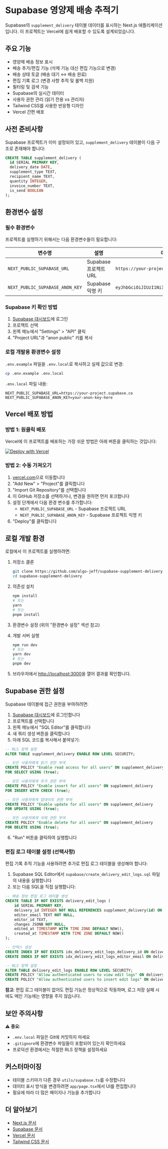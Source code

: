 # Supabase 영양제 배송 추적기

Supabase의 `supplement_delivery` 테이블 데이터를 표시하는 Next.js 애플리케이션입니다. 이 프로젝트는 Vercel에 쉽게 배포할 수 있도록 설계되었습니다.

## 주요 기능

- 영양제 배송 정보 표시
- 배송 추가/편집 기능 (삭제 기능 대신 편집 기능으로 변경)
- 배송 상태 토글 (배송 대기 ↔ 배송 완료)
- 편집 기록 로그 (변경 사항 추적 및 롤백 지원)
- 필터링 및 검색 기능
- Supabase의 실시간 데이터
- 사용자 권한 관리 (읽기 전용 vs 관리자)
- Tailwind CSS를 사용한 반응형 디자인
- Vercel 간편 배포

## 사전 준비사항

Supabase 프로젝트가 이미 설정되어 있고, `supplement_delivery` 테이블이 다음 구조로 존재해야 합니다:

```sql
CREATE TABLE supplement_delivery (
  id SERIAL PRIMARY KEY,
  delivery_date DATE,
  supplement_type TEXT,
  recipient_name TEXT,
  quantity INTEGER,
  invoice_number TEXT,
  is_send BOOLEAN
);
```

## 환경변수 설정

### 필수 환경변수

프로젝트를 실행하기 위해서는 다음 환경변수들이 필요합니다:

| 변수명 | 설명 | 예시 |
|--------|------|------|
| `NEXT_PUBLIC_SUPABASE_URL` | Supabase 프로젝트 URL | `https://your-project.supabase.co` |
| `NEXT_PUBLIC_SUPABASE_ANON_KEY` | Supabase 익명 키 | `eyJhbGciOiJIUzI1NiIsInR5cCI6IkpXVCJ9...` |

### Supabase 키 확인 방법

1. [Supabase 대시보드](https://app.supabase.com)에 로그인
2. 프로젝트 선택
3. 왼쪽 메뉴에서 "Settings" > "API" 클릭
4. "Project URL"과 "anon public" 키를 복사

### 로컬 개발용 환경변수 설정

`.env.example` 파일을 `.env.local`로 복사하고 실제 값으로 변경:

```bash
cp .env.example .env.local
```

`.env.local` 파일 내용:
```env
NEXT_PUBLIC_SUPABASE_URL=https://your-project.supabase.co
NEXT_PUBLIC_SUPABASE_ANON_KEY=your-anon-key-here
```

## Vercel 배포 방법

### 방법 1: 원클릭 배포

Vercel에 이 프로젝트를 배포하는 가장 쉬운 방법은 아래 버튼을 클릭하는 것입니다:

[![Deploy with Vercel](https://vercel.com/button)](https://vercel.com/new/clone?repository-url=https%3A%2F%2Fgithub.com%2Falgo-jeff%2Fsupabase-supplement-delivery)

### 방법 2: 수동 가져오기

1. [vercel.com](https://vercel.com)으로 이동합니다
2. "Add New" > "Project"를 클릭합니다
3. "Import Git Repository"를 선택합니다
4. 이 GitHub 저장소를 선택하거나, 변경을 원하면 먼저 포크합니다
5. 설정 단계에서 다음 환경 변수를 추가합니다:
   - `NEXT_PUBLIC_SUPABASE_URL` - Supabase 프로젝트 URL
   - `NEXT_PUBLIC_SUPABASE_ANON_KEY` - Supabase 프로젝트 익명 키
6. "Deploy"를 클릭합니다

## 로컬 개발 환경

로컬에서 이 프로젝트를 실행하려면:

1. 저장소 클론
   ```bash
   git clone https://github.com/algo-jeff/supabase-supplement-delivery.git
   cd supabase-supplement-delivery
   ```

2. 의존성 설치
   ```bash
   npm install
   # 또는
   yarn
   # 또는
   pnpm install
   ```

3. 환경변수 설정 (위의 "환경변수 설정" 섹션 참고)

4. 개발 서버 실행
   ```bash
   npm run dev
   # 또는
   yarn dev
   # 또는
   pnpm dev
   ```

5. 브라우저에서 [http://localhost:3000](http://localhost:3000)을 열어 결과를 확인합니다.

## Supabase 권한 설정

Supabase 테이블에 접근 권한을 부여하려면:

1. [Supabase 대시보드](https://app.supabase.com)에 로그인합니다
2. 프로젝트를 선택합니다
3. 왼쪽 메뉴에서 "SQL Editor"를 클릭합니다
4. 새 쿼리 생성 버튼을 클릭합니다
5. 아래 SQL 코드를 복사해서 붙여넣기:

```sql
-- RLS 정책 설정
ALTER TABLE supplement_delivery ENABLE ROW LEVEL SECURITY;

-- 모든 사용자에게 읽기 권한 부여
CREATE POLICY "Enable read access for all users" ON supplement_delivery 
FOR SELECT USING (true);

-- 모든 사용자에게 추가 권한 부여
CREATE POLICY "Enable insert for all users" ON supplement_delivery 
FOR INSERT WITH CHECK (true);

-- 모든 사용자에게 업데이트 권한 부여
CREATE POLICY "Enable update for all users" ON supplement_delivery 
FOR UPDATE USING (true);

-- 모든 사용자에게 삭제 권한 부여
CREATE POLICY "Enable delete for all users" ON supplement_delivery 
FOR DELETE USING (true);
```

6. "Run" 버튼을 클릭하여 실행합니다

### 편집 로그 테이블 설정 (선택사항)

편집 기록 추적 기능을 사용하려면 추가로 편집 로그 테이블을 생성해야 합니다:

1. Supabase SQL Editor에서 `supabase/create_delivery_edit_logs.sql` 파일의 내용을 실행합니다
2. 또는 다음 SQL을 직접 실행합니다:

```sql
-- 배송 정보 편집 로그 테이블 생성
CREATE TABLE IF NOT EXISTS delivery_edit_logs (
    id SERIAL PRIMARY KEY,
    delivery_id INTEGER NOT NULL REFERENCES supplement_delivery(id) ON DELETE CASCADE,
    editor_email TEXT NOT NULL,
    editor_id TEXT,
    changes JSONB NOT NULL,
    edited_at TIMESTAMP WITH TIME ZONE DEFAULT NOW(),
    created_at TIMESTAMP WITH TIME ZONE DEFAULT NOW()
);

-- 인덱스 생성
CREATE INDEX IF NOT EXISTS idx_delivery_edit_logs_delivery_id ON delivery_edit_logs(delivery_id);
CREATE INDEX IF NOT EXISTS idx_delivery_edit_logs_editor_email ON delivery_edit_logs(editor_email);

-- RLS 정책 설정
ALTER TABLE delivery_edit_logs ENABLE ROW LEVEL SECURITY;
CREATE POLICY "Allow authenticated users to view edit logs" ON delivery_edit_logs FOR SELECT TO authenticated USING (true);
CREATE POLICY "Allow authenticated users to insert edit logs" ON delivery_edit_logs FOR INSERT TO authenticated WITH CHECK (true);
```

**참고**: 편집 로그 테이블이 없어도 편집 기능은 정상적으로 작동하며, 로그 저장 실패 시에도 메인 기능에는 영향을 주지 않습니다.

## 보안 주의사항

⚠️ **중요**: 
- `.env.local` 파일은 Git에 커밋하지 마세요
- `.gitignore`에 환경변수 파일들이 포함되어 있는지 확인하세요
- 프로덕션 환경에서는 적절한 RLS 정책을 설정하세요

## 커스터마이징

- 테이블 스키마가 다른 경우 `utils/supabase.ts`를 수정합니다
- 데이터 표시 방식을 변경하려면 `app/page.tsx`에서 UI를 편집합니다
- 필요에 따라 더 많은 페이지나 기능을 추가합니다

## 더 알아보기

- [Next.js 문서](https://nextjs.org/docs)
- [Supabase 문서](https://supabase.com/docs)
- [Vercel 문서](https://vercel.com/docs)
- [Tailwind CSS 문서](https://tailwindcss.com/docs)